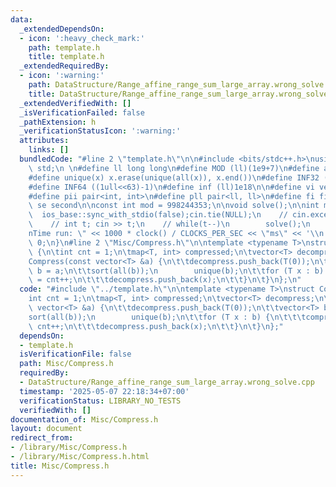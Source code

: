```yaml
---
data:
  _extendedDependsOn:
  - icon: ':heavy_check_mark:'
    path: template.h
    title: template.h
  _extendedRequiredBy:
  - icon: ':warning:'
    path: DataStructure/Range_affine_range_sum_large_array.wrong_solve.cpp
    title: DataStructure/Range_affine_range_sum_large_array.wrong_solve.cpp
  _extendedVerifiedWith: []
  _isVerificationFailed: false
  _pathExtension: h
  _verificationStatusIcon: ':warning:'
  attributes:
    links: []
  bundledCode: "#line 2 \"template.h\"\n\n#include <bits/stdc++.h>\nusing namespace\
    \ std;\n \n#define ll long long\n#define MOD (ll)(1e9+7)\n#define all(x) (x).begin(),(x).end()\n\
    #define unique(x) x.erase(unique(all(x)), x.end())\n#define INF32 ((1ull<<31)-1)\n\
    #define INF64 ((1ull<<63)-1)\n#define inf (ll)1e18\n\n#define vi vector<int>\n\
    #define pii pair<int, int>\n#define pll pair<ll, ll>\n#define fi first\n#define\
    \ se second\n\nconst int mod = 998244353;\n\nvoid solve();\n\nint main(){\n  \
    \  ios_base::sync_with_stdio(false);cin.tie(NULL);\n    // cin.exceptions(cin.failbit);\n\
    \    // int t; cin >> t;\n    // while(t--)\n        solve();\n    cerr << \"\\\
    nTime run: \" << 1000 * clock() / CLOCKS_PER_SEC << \"ms\" << '\\n';\n    return\
    \ 0;\n}\n#line 2 \"Misc/Compress.h\"\n\ntemplate <typename T>\nstruct Compress\
    \ {\n\tint cnt = 1;\n\tmap<T, int> compressed;\n\tvector<T> decompress;\n\n\t\
    Compress(const vector<T> &a) {\n\t\tdecompress.push_back(T(0));\n\t\tvector<T>\
    \ b = a;\n\t\tsort(all(b));\n        unique(b);\n\t\tfor (T x : b) {\n\t\t\tcompressed[x]\
    \ = cnt++;\n\t\t\tdecompress.push_back(x);\n\t\t}\n\t}\n};\n"
  code: "#include \"../template.h\"\n\ntemplate <typename T>\nstruct Compress {\n\t\
    int cnt = 1;\n\tmap<T, int> compressed;\n\tvector<T> decompress;\n\n\tCompress(const\
    \ vector<T> &a) {\n\t\tdecompress.push_back(T(0));\n\t\tvector<T> b = a;\n\t\t\
    sort(all(b));\n        unique(b);\n\t\tfor (T x : b) {\n\t\t\tcompressed[x] =\
    \ cnt++;\n\t\t\tdecompress.push_back(x);\n\t\t}\n\t}\n};"
  dependsOn:
  - template.h
  isVerificationFile: false
  path: Misc/Compress.h
  requiredBy:
  - DataStructure/Range_affine_range_sum_large_array.wrong_solve.cpp
  timestamp: '2025-05-07 22:18:34+07:00'
  verificationStatus: LIBRARY_NO_TESTS
  verifiedWith: []
documentation_of: Misc/Compress.h
layout: document
redirect_from:
- /library/Misc/Compress.h
- /library/Misc/Compress.h.html
title: Misc/Compress.h
---
```

